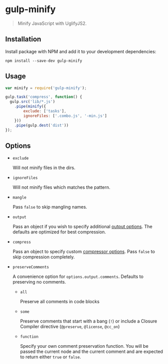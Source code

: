 # gulp-minify

> Minify JavaScript with UglifyJS2.

## Installation

Install package with NPM and add it to your development dependencies:

`npm install --save-dev gulp-minify`

## Usage

```javascript
var minify = require('gulp-minify');

gulp.task('compress', function() {
  gulp.src('lib/*.js')
    .pipe(minify({
        exclude: ['tasks'],
        ignoreFiles: ['.combo.js', '-min.js']
    }))
    .pipe(gulp.dest('dist'))
});
```

## Options

- `exclude`

    Will not minify files in the dirs.

- `ignoreFiles`

    Will not minify files which matches the pattern.

- `mangle`

	Pass `false` to skip mangling names.

- `output`

	Pass an object if you wish to specify additional [output
	options](http://lisperator.net/uglifyjs/codegen). The defaults are
	optimized for best compression.

- `compress`

	Pass an object to specify custom [compressor
	options](http://lisperator.net/uglifyjs/compress). Pass `false` to skip
	compression completely.

- `preserveComments`

	A convenience option for `options.output.comments`. Defaults to preserving no
	comments.

	- `all`

		Preserve all comments in code blocks

	- `some`

		Preserve comments that start with a bang (`!`) or include a Closure
		Compiler directive (`@preserve`, `@license`, `@cc_on`)

	- `function`

		Specify your own comment preservation function. You will be passed the
		current node and the current comment and are expected to return either
		`true` or `false`.
